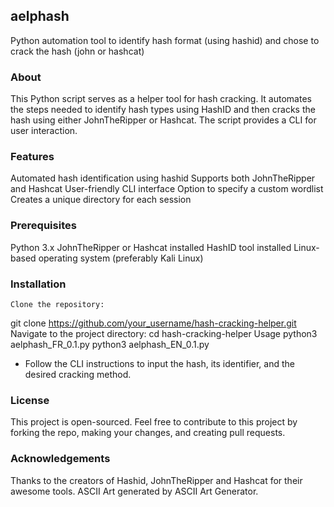 ## aelphash 

Python automation tool to identify hash format (using hashid) and chose to crack the hash (john or hashcat)

### About
This Python script serves as a helper tool for hash cracking. It automates the steps needed to identify hash types     using HashID and then cracks the hash using either JohnTheRipper or Hashcat. The script provides a CLI for user        interaction.

### Features
Automated hash identification using hashid
Supports both JohnTheRipper and Hashcat
User-friendly CLI interface
Option to specify a custom wordlist
Creates a unique directory for each session

### Prerequisites
Python 3.x
JohnTheRipper or Hashcat installed
HashID tool installed
Linux-based operating system (preferably Kali Linux)

### Installation
    Clone the repository:
git clone https://github.com/your_username/hash-cracking-helper.git
    Navigate to the project directory:
cd hash-cracking-helper
    Usage
python3 aelphash_FR_0.1.py
python3 aelphash_EN_0.1.py
- Follow the CLI instructions to input the hash, its identifier, and the desired cracking method.

### License
This project is open-sourced.
Feel free to contribute to this project by forking the repo, making your changes, and creating pull requests.

### Acknowledgements
Thanks to the creators of Hashid, JohnTheRipper and Hashcat for their awesome tools.
ASCII Art generated by ASCII Art Generator.
